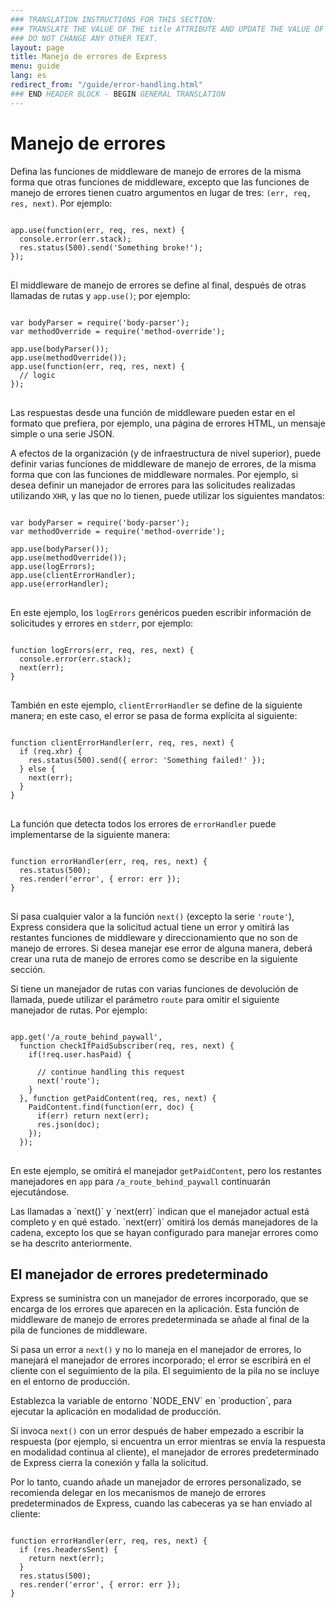 ```yaml
---
### TRANSLATION INSTRUCTIONS FOR THIS SECTION:
### TRANSLATE THE VALUE OF THE title ATTRIBUTE AND UPDATE THE VALUE OF THE lang ATTRIBUTE. 
### DO NOT CHANGE ANY OTHER TEXT. 
layout: page
title: Manejo de errores de Express
menu: guide
lang: es
redirect_from: "/guide/error-handling.html"
### END HEADER BLOCK - BEGIN GENERAL TRANSLATION
---
```


# Manejo de errores

Defina las funciones de middleware de manejo de errores de la misma forma que otras funciones de middleware, excepto que las funciones de manejo de errores tienen cuatro argumentos en lugar de tres: `(err, req, res, next)`. Por ejemplo:

<pre>
<code class="language-javascript" translate="no">
app.use(function(err, req, res, next) {
  console.error(err.stack);
  res.status(500).send('Something broke!');
});
</code>
</pre>

El middleware de manejo de errores se define al final, después de otras llamadas de rutas y `app.use()`; por ejemplo:

<pre>
<code class="language-javascript" translate="no">
var bodyParser = require('body-parser');
var methodOverride = require('method-override');

app.use(bodyParser());
app.use(methodOverride());
app.use(function(err, req, res, next) {
  // logic
});
</code>
</pre>

Las respuestas desde una función de middleware pueden estar en el formato que prefiera, por ejemplo, una página de errores HTML, un mensaje simple o una serie JSON.

A efectos de la organización (y de infraestructura de nivel superior), puede definir varias funciones de middleware de manejo de errores, de la misma forma que con las funciones de middleware normales. Por ejemplo, si desea definir un manejador de errores para las solicitudes realizadas utilizando `XHR`, y las que no lo tienen, puede utilizar los siguientes mandatos:

<pre>
<code class="language-javascript" translate="no">
var bodyParser = require('body-parser');
var methodOverride = require('method-override');

app.use(bodyParser());
app.use(methodOverride());
app.use(logErrors);
app.use(clientErrorHandler);
app.use(errorHandler);
</code>
</pre>

En este ejemplo, los `logErrors` genéricos pueden escribir información de solicitudes y errores en `stderr`, por ejemplo:

<pre>
<code class="language-javascript" translate="no">
function logErrors(err, req, res, next) {
  console.error(err.stack);
  next(err);
}
</code>
</pre>

También en este ejemplo, `clientErrorHandler` se define de la siguiente manera; en este caso, el error se pasa de forma explícita al siguiente:

<pre>
<code class="language-javascript" translate="no">
function clientErrorHandler(err, req, res, next) {
  if (req.xhr) {
    res.status(500).send({ error: 'Something failed!' });
  } else {
    next(err);
  }
}
</code>
</pre>

La función que detecta todos los errores de `errorHandler` puede implementarse de la siguiente manera:

<pre>
<code class="language-javascript" translate="no">
function errorHandler(err, req, res, next) {
  res.status(500);
  res.render('error', { error: err });
}
</code>
</pre>

Si pasa cualquier valor a la función `next()` (excepto la serie `'route'`), Express considera que la solicitud actual tiene un error y omitirá las restantes funciones de middleware y direccionamiento que no son de manejo de errores. Si desea manejar ese error de alguna manera, deberá crear una ruta de manejo de errores como se describe en la siguiente sección.

Si tiene un manejador de rutas con varias funciones de devolución de llamada, puede utilizar el parámetro `route` para omitir el siguiente manejador de rutas.  Por ejemplo:

<pre>
<code class="language-javascript" translate="no">
app.get('/a_route_behind_paywall',
  function checkIfPaidSubscriber(req, res, next) {
    if(!req.user.hasPaid) {

      // continue handling this request
      next('route');
    }
  }, function getPaidContent(req, res, next) {
    PaidContent.find(function(err, doc) {
      if(err) return next(err);
      res.json(doc);
    });
  });
</code>
</pre>

En este ejemplo, se omitirá el manejador `getPaidContent`, pero los restantes manejadores en `app` para `/a_route_behind_paywall` continuarán ejecutándose.

<div class="doc-box doc-info" markdown="1">
Las llamadas a `next()` y `next(err)` indican que el manejador actual está completo y en qué estado.  `next(err)` omitirá los demás manejadores de la cadena, excepto los que se hayan configurado para manejar errores como se ha descrito anteriormente.
</div>

## El manejador de errores predeterminado

Express se suministra con un manejador de errores incorporado, que se encarga de los errores que aparecen en la aplicación. Esta función de middleware de manejo de errores predeterminada se añade al final de la pila de funciones de middleware.

Si pasa un error a `next()` y no lo maneja en el manejador de errores, lo manejará el manejador de errores incorporado; el error se escribirá en el cliente con el seguimiento de la pila. El seguimiento de la pila no se incluye en el entorno de producción.

<div class="doc-box doc-info" markdown="1">
Establezca la variable de entorno `NODE_ENV` en `production`, para ejecutar la aplicación en modalidad de producción.
</div>

Si invoca `next()` con un error después de haber empezado a escribir la respuesta (por ejemplo, si encuentra un error mientras se envía la respuesta en modalidad continua al cliente), el manejador de errores predeterminado de Express cierra la conexión y falla la solicitud.

Por lo tanto, cuando añade un manejador de errores personalizado, se recomienda delegar en los mecanismos de manejo de errores predeterminados de Express, cuando las cabeceras ya se han enviado al cliente:

<pre>
<code class="language-javascript" translate="no">
function errorHandler(err, req, res, next) {
  if (res.headersSent) {
    return next(err);
  }
  res.status(500);
  res.render('error', { error: err });
}
</code>
</pre>
